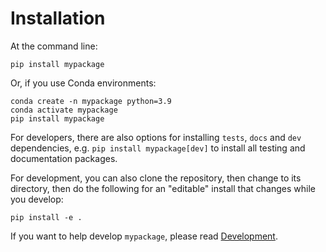 # Installation

At the command line:

    pip install mypackage

Or, if you use Conda environments:

    conda create -n mypackage python=3.9
    conda activate mypackage
    pip install mypackage

For developers, there are also options for installing `tests`, `docs` and `dev` dependencies, e.g. `pip install mypackage[dev]` to install all testing and documentation packages.

For development, you can also clone the repository, then change to its directory, then do the following for an "editable" install that changes while you develop:

    pip install -e .

If you want to help develop `mypackage`, please read [Development](development.md).
